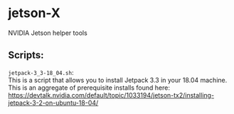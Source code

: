 # jetson-X
NVIDIA Jetson helper tools


## Scripts:
`jetpack-3_3-18_04.sh`:  
This is a script that allows you to install Jetpack 3.3 in your 18.04 machine. This is an aggregate of prerequisite installs found here: https://devtalk.nvidia.com/default/topic/1033194/jetson-tx2/installing-jetpack-3-2-on-ubuntu-18-04/  
